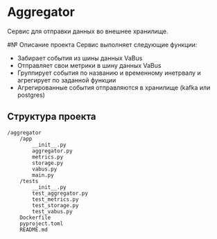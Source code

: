 # Aggregator
Сервис для отправки данных во внешнее хранилище.

#№ Описание проекта
Сервис выполняет следующие функции:
- Забирает события из шины данных VaBus
- Отправляет свои метрики в шину данных VaBus
- Группирует события по названию и временному инетрвалу и агрегирует по заданной функции
- Агрегированные события отправляются в хранилище (kafka или postgres)

## Структура проекта
```
/aggregator
    /app
        __init__.py
        aggregator.py
        metrics.py
        storage.py
        vabus.py
        main.py
    /tests
        __init__.py
        test_aggregator.py
        test_metrics.py
        test_storage.py
        test_vabus.py
    Dockerfile
    pyproject.toml
    README.md
```

